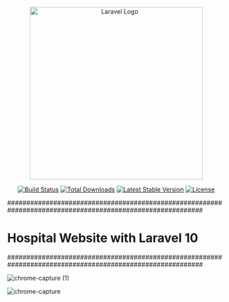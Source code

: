 <p align="center"><a href="https://laravel.com" target="_blank"><img src="https://raw.githubusercontent.com/laravel/art/master/logo-lockup/5%20SVG/2%20CMYK/1%20Full%20Color/laravel-logolockup-cmyk-red.svg" width="400" alt="Laravel Logo"></a></p>

<p align="center">
<a href="https://github.com/laravel/framework/actions"><img src="https://github.com/laravel/framework/workflows/tests/badge.svg" alt="Build Status"></a>
<a href="https://packagist.org/packages/laravel/framework"><img src="https://img.shields.io/packagist/dt/laravel/framework" alt="Total Downloads"></a>
<a href="https://packagist.org/packages/laravel/framework"><img src="https://img.shields.io/packagist/v/laravel/framework" alt="Latest Stable Version"></a>
<a href="https://packagist.org/packages/laravel/framework"><img src="https://img.shields.io/packagist/l/laravel/framework" alt="License"></a>
</p>
###########################################################################################################
<h1>Hospital Website with Laravel 10</h1>

###########################################################################################################


![chrome-capture (1)](https://github.com/GHAZI-ALANZI/hospital-laravel/assets/105205339/b73c3fc6-35d2-491e-a172-c91be7e95d35)

![chrome-capture](https://github.com/GHAZI-ALANZI/hospital-laravel/assets/105205339/afefcf93-94d6-4c7c-9f29-0efa3ca46085)


